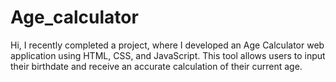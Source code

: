 # Age_calculator
Hi, I recently completed a project, where I developed an Age Calculator web application using HTML, CSS, and JavaScript. This tool allows users to input their birthdate and receive an accurate calculation of their current age. 
